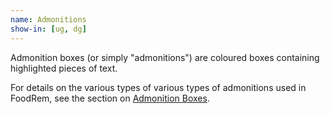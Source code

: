 ```yaml
---
name: Admonitions
show-in: [ug, dg]
---
```


Admonition boxes (or simply "admonitions") are coloured boxes containing highlighted pieces of text.

For details on the various types of various types of admonitions used in FoodRem, see the section on [Admonition Boxes](#admonition-boxes).
